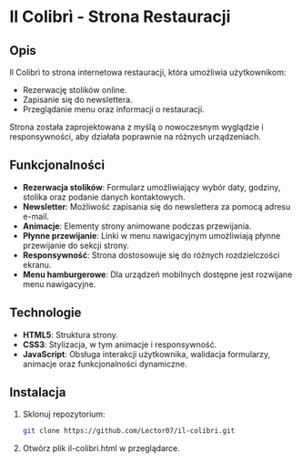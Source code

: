 # Il Colibrì - Strona Restauracji

## Opis
Il Colibrì to strona internetowa restauracji, która umożliwia użytkownikom:
- Rezerwację stolików online.
- Zapisanie się do newslettera.
- Przeglądanie menu oraz informacji o restauracji.

Strona została zaprojektowana z myślą o nowoczesnym wyglądzie i responsywności, aby działała poprawnie na różnych urządzeniach.

## Funkcjonalności
- **Rezerwacja stolików**: Formularz umożliwiający wybór daty, godziny, stolika oraz podanie danych kontaktowych.
- **Newsletter**: Możliwość zapisania się do newslettera za pomocą adresu e-mail.
- **Animacje**: Elementy strony animowane podczas przewijania.
- **Płynne przewijanie**: Linki w menu nawigacyjnym umożliwiają płynne przewijanie do sekcji strony.
- **Responsywność**: Strona dostosowuje się do różnych rozdzielczości ekranu.
- **Menu hamburgerowe**: Dla urządzeń mobilnych dostępne jest rozwijane menu nawigacyjne.

## Technologie
- **HTML5**: Struktura strony.
- **CSS3**: Stylizacja, w tym animacje i responsywność.
- **JavaScript**: Obsługa interakcji użytkownika, walidacja formularzy, animacje oraz funkcjonalności dynamiczne.

## Instalacja
1. Sklonuj repozytorium:
   ```bash
   git clone https://github.com/Lector07/il-colibri.git
2. Otwórz plik il-colibri.html w przeglądarce.